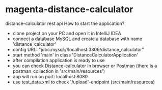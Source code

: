# magenta-distance-calculator
distance-calculator rest api
How to start the application?
- clone project on your PC and open it in IntelliJ IDEA
- connect a database MySQL and create a database with name 'distance_calculator'
- config URL: "jdbc:mysql://localhost:3306/distance_calculator"
- start method 'main' in class 'DistanceCalculatorApplication'
- after compilation application is ready to use
- you can check Distance-calculator in browser or Postman (there is a postman_collection in 'src/main/resources')
- app will run on port: localhost:8080
- use test_data.xml to check '/upload'-endpoint (src/main/resources)
